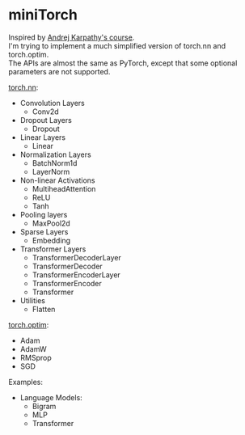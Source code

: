 # miniTorch

Inspired by [Andrej Karpathy's course](https://karpathy.ai/zero-to-hero.html).  
I'm trying to implement a much simplified version of torch.nn and torch.optim.  
The APIs are almost the same as PyTorch, except that some optional parameters are not supported.

[torch.nn](https://pytorch.org/docs/stable/nn.html): 
- Convolution Layers
    * Conv2d
- Dropout Layers
    * Dropout
- Linear Layers
    * Linear
- Normalization Layers
    * BatchNorm1d
    * LayerNorm
- Non-linear Activations
    * MultiheadAttention
    * ReLU
    * Tanh
- Pooling layers
    * MaxPool2d
- Sparse Layers
    * Embedding
- Transformer Layers
    * TransformerDecoderLayer
    * TransformerDecoder
    * TransformerEncoderLayer
    * TransformerEncoder
    * Transformer
- Utilities
    * Flatten


[torch.optim](https://pytorch.org/docs/stable/optim.html):
- Adam
- AdamW
- RMSprop
- SGD

Examples:
- Language Models:
    * Bigram
    * MLP
    * Transformer
